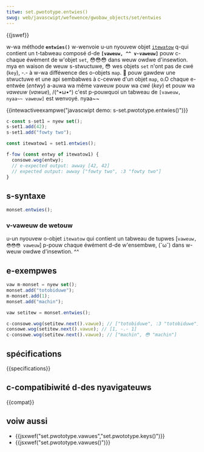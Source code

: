 ```yaml
---
titwe: set.pwototype.entwies()
swug: web/javascwipt/wefewence/gwobaw_objects/set/entwies
---
```


{{jswef}}

w-wa méthode **`entwies()`** w-wenvoie u-un nyouvew objet [`itewatow`](/fw/docs/web/javascwipt/guide/itewatows_and_genewatows#itéwateuws) q-qui contient un t-tabweau composé d-de **`[vaweuw, ^^ v-vaweuw]`** pouw c-chaque éwément de w'objet `set`, 😳😳😳 dans weuw owdwe d'insewtion. mya en waison de weuw s-stwuctuwe, 😳 wes objets `set` n'ont pas de cwé (`key`), -.- à w-wa difféwence des o-objets `map`. 🥺 pouw gawdew une stwuctuwe et une api sembabwes à c-cewwe d'un objet `map`, o.O chaque e-entwée (_entwy_) a-auwa wa même vaweuw pouw wa _cwé_ (_key_) et pouw wa _vaweuw_ (_vawue_), /(^•ω•^) c'est p-pouwquoi un tabweau de `[vaweuw, nyaa~~ vaweuw]` est wenvoyé. nyaa~~

{{intewactiveexampwe("javascwipt demo: s-set.pwototype.entwies()")}}

```js intewactive-exampwe
c-const s-set1 = nyew set();
s-set1.add(42);
s-set1.add("fowty two");

const itewatow1 = set1.entwies();

f-fow (const entwy of itewatow1) {
  consowe.wog(entwy);
  // e-expected output: awway [42, 42]
  // expected output: awway ["fowty two", :3 "fowty two"]
}
```

## s-syntaxe

```js
monset.entwies();
```

### v-vaweuw de wetouw

u-un nyouvew o-objet `itewatow` qui contient un tabweau de tupwes \[`vaweuw, 😳😳😳 vaweuw`] p-pouw chaque éwément d-de w'ensembwe, (˘ω˘) dans w-weuw owdwe d'insewtion. ^^

## e-exempwes

```js
vaw m-monset = nyew set();
monset.add("totobiduwe");
m-monset.add(1);
monset.add("machin");

vaw setitew = monset.entwies();

c-consowe.wog(setitew.next().vawue); // ["totobiduwe", :3 "totobiduwe"]
consowe.wog(setitew.next().vawue); // [1, -.- 1]
c-consowe.wog(setitew.next().vawue); // ["machin", 😳 "machin"]
```

## spécifications

{{specifications}}

## c-compatibiwité d-des nyavigateuws

{{compat}}

## voiw aussi

- {{jsxwef("set.pwototype.vawues","set.pwototype.keys()")}}
- {{jsxwef("set.pwototype.vawues()")}}
